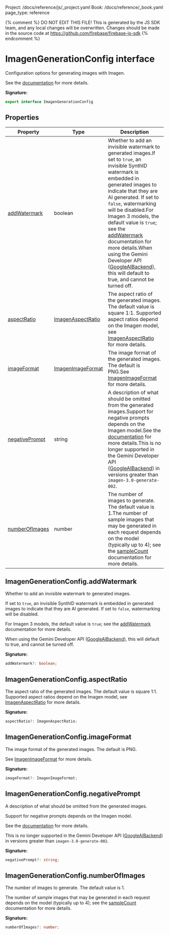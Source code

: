 Project: /docs/reference/js/_project.yaml
Book: /docs/reference/_book.yaml
page_type: reference

{% comment %}
DO NOT EDIT THIS FILE!
This is generated by the JS SDK team, and any local changes will be
overwritten. Changes should be made in the source code at
https://github.com/firebase/firebase-js-sdk
{% endcomment %}

# ImagenGenerationConfig interface
Configuration options for generating images with Imagen.

See the [documentation](http://firebase.google.com/docs/vertex-ai/generate-images-imagen) for more details.

<b>Signature:</b>

```typescript
export interface ImagenGenerationConfig 
```

## Properties

|  Property | Type | Description |
|  --- | --- | --- |
|  [addWatermark](./ai.imagengenerationconfig.md#imagengenerationconfigaddwatermark) | boolean | Whether to add an invisible watermark to generated images.<!-- -->If set to <code>true</code>, an invisible SynthID watermark is embedded in generated images to indicate that they are AI generated. If set to <code>false</code>, watermarking will be disabled.<!-- -->For Imagen 3 models, the default value is <code>true</code>; see the <a href="http://firebase.google.com/docs/vertex-ai/model-parameters#imagen">addWatermark</a> documentation for more details.<!-- -->When using the Gemini Developer API ([GoogleAIBackend](./ai.googleaibackend.md#googleaibackend_class)<!-- -->), this will default to true, and cannot be turned off. |
|  [aspectRatio](./ai.imagengenerationconfig.md#imagengenerationconfigaspectratio) | [ImagenAspectRatio](./ai.md#imagenaspectratio) | The aspect ratio of the generated images. The default value is square 1:1. Supported aspect ratios depend on the Imagen model, see [ImagenAspectRatio](./ai.md#imagenaspectratio) for more details. |
|  [imageFormat](./ai.imagengenerationconfig.md#imagengenerationconfigimageformat) | [ImagenImageFormat](./ai.imagenimageformat.md#imagenimageformat_class) | The image format of the generated images. The default is PNG.<!-- -->See [ImagenImageFormat](./ai.imagenimageformat.md#imagenimageformat_class) for more details. |
|  [negativePrompt](./ai.imagengenerationconfig.md#imagengenerationconfignegativeprompt) | string | A description of what should be omitted from the generated images.<!-- -->Support for negative prompts depends on the Imagen model.<!-- -->See the [documentation](http://firebase.google.com/docs/vertex-ai/model-parameters#imagen) for more details.<!-- -->This is no longer supported in the Gemini Developer API ([GoogleAIBackend](./ai.googleaibackend.md#googleaibackend_class)<!-- -->) in versions greater than <code>imagen-3.0-generate-002</code>. |
|  [numberOfImages](./ai.imagengenerationconfig.md#imagengenerationconfignumberofimages) | number | The number of images to generate. The default value is 1.<!-- -->The number of sample images that may be generated in each request depends on the model (typically up to 4); see the <a href="http://firebase.google.com/docs/vertex-ai/model-parameters#imagen">sampleCount</a> documentation for more details. |

## ImagenGenerationConfig.addWatermark

Whether to add an invisible watermark to generated images.

If set to `true`<!-- -->, an invisible SynthID watermark is embedded in generated images to indicate that they are AI generated. If set to `false`<!-- -->, watermarking will be disabled.

For Imagen 3 models, the default value is `true`<!-- -->; see the <a href="http://firebase.google.com/docs/vertex-ai/model-parameters#imagen">addWatermark</a> documentation for more details.

When using the Gemini Developer API ([GoogleAIBackend](./ai.googleaibackend.md#googleaibackend_class)<!-- -->), this will default to true, and cannot be turned off.

<b>Signature:</b>

```typescript
addWatermark?: boolean;
```

## ImagenGenerationConfig.aspectRatio

The aspect ratio of the generated images. The default value is square 1:1. Supported aspect ratios depend on the Imagen model, see [ImagenAspectRatio](./ai.md#imagenaspectratio) for more details.

<b>Signature:</b>

```typescript
aspectRatio?: ImagenAspectRatio;
```

## ImagenGenerationConfig.imageFormat

The image format of the generated images. The default is PNG.

See [ImagenImageFormat](./ai.imagenimageformat.md#imagenimageformat_class) for more details.

<b>Signature:</b>

```typescript
imageFormat?: ImagenImageFormat;
```

## ImagenGenerationConfig.negativePrompt

A description of what should be omitted from the generated images.

Support for negative prompts depends on the Imagen model.

See the [documentation](http://firebase.google.com/docs/vertex-ai/model-parameters#imagen) for more details.

This is no longer supported in the Gemini Developer API ([GoogleAIBackend](./ai.googleaibackend.md#googleaibackend_class)<!-- -->) in versions greater than `imagen-3.0-generate-002`<!-- -->.

<b>Signature:</b>

```typescript
negativePrompt?: string;
```

## ImagenGenerationConfig.numberOfImages

The number of images to generate. The default value is 1.

The number of sample images that may be generated in each request depends on the model (typically up to 4); see the <a href="http://firebase.google.com/docs/vertex-ai/model-parameters#imagen">sampleCount</a> documentation for more details.

<b>Signature:</b>

```typescript
numberOfImages?: number;
```
